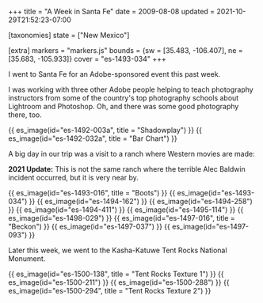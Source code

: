 +++
title = "A Week in Santa Fe"
date = 2009-08-08
updated = 2021-10-29T21:52:23-07:00

[taxonomies]
state = ["New Mexico"]

[extra]
markers = "markers.js"
bounds = {sw = [35.483, -106.407], ne = [35.683, -105.933]}
cover = "es-1493-034"
+++

I went to Santa Fe for an Adobe-sponsored event this past week.

<!-- more -->

I was working with three other Adobe people helping to teach photography instructors from some of the country's top photography schools about Lightroom and Photoshop. Oh, and there was some good photography there, too. 

{{ es_image(id="es-1492-003a", title = "Shadowplay") }}
{{ es_image(id="es-1492-032a", title = "Bar Chart") }}

A big day in our trip was a visit to a ranch where Western movies are made:

**2021 Update:** This is not the same ranch where the terrible Alec Baldwin incident occurred, but it is very near by.

{{ es_image(id="es-1493-016", title = "Boots") }}
{{ es_image(id="es-1493-034") }}
{{ es_image(id="es-1494-162") }}
{{ es_image(id="es-1494-258") }}
{{ es_image(id="es-1494-411") }}
{{ es_image(id="es-1495-114") }}
{{ es_image(id="es-1498-029") }}
{{ es_image(id="es-1497-016", title = "Beckon") }}
{{ es_image(id="es-1497-037") }}
{{ es_image(id="es-1497-093") }}

Later this week, we went to the Kasha-Katuwe Tent Rocks National Monument.

{{ es_image(id="es-1500-138", title = "Tent Rocks Texture 1") }}
{{ es_image(id="es-1500-211") }}
{{ es_image(id="es-1500-288") }}
{{ es_image(id="es-1500-294", title = "Tent Rocks Texture 2") }}
